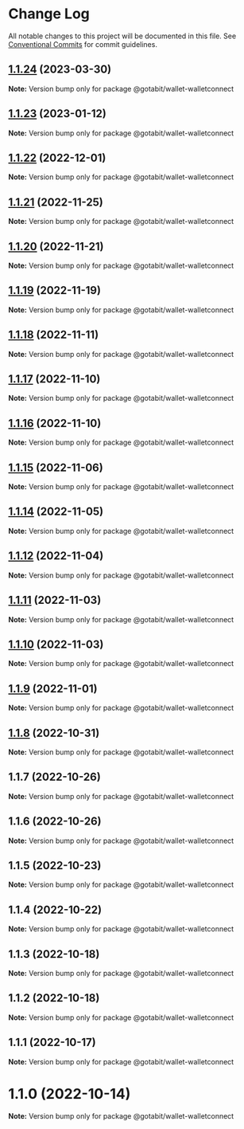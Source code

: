 # Change Log

All notable changes to this project will be documented in this file.
See [Conventional Commits](https://conventionalcommits.org) for commit guidelines.

## [1.1.24](https://github.com/gotabit/sdk-ts/compare/@gotabit/wallet-walletconnect@1.1.23...@gotabit/wallet-walletconnect@1.1.24) (2023-03-30)

**Note:** Version bump only for package @gotabit/wallet-walletconnect

## [1.1.23](https://github.com/gotabit/sdk-ts/compare/@gotabit/wallet-walletconnect@1.1.22...@gotabit/wallet-walletconnect@1.1.23) (2023-01-12)

**Note:** Version bump only for package @gotabit/wallet-walletconnect

## [1.1.22](https://github.com/gotabit/sdk-ts/compare/@gotabit/wallet-walletconnect@1.1.21...@gotabit/wallet-walletconnect@1.1.22) (2022-12-01)

**Note:** Version bump only for package @gotabit/wallet-walletconnect

## [1.1.21](https://github.com/gotabit/sdk-ts/compare/@gotabit/wallet-walletconnect@1.1.20...@gotabit/wallet-walletconnect@1.1.21) (2022-11-25)

**Note:** Version bump only for package @gotabit/wallet-walletconnect

## [1.1.20](https://github.com/gotabit/sdk-ts/compare/@gotabit/wallet-walletconnect@1.1.19...@gotabit/wallet-walletconnect@1.1.20) (2022-11-21)

**Note:** Version bump only for package @gotabit/wallet-walletconnect

## [1.1.19](https://github.com/gotabit/sdk-ts/compare/@gotabit/wallet-walletconnect@1.1.18...@gotabit/wallet-walletconnect@1.1.19) (2022-11-19)

**Note:** Version bump only for package @gotabit/wallet-walletconnect

## [1.1.18](https://github.com/gotabit/sdk-ts/compare/@gotabit/wallet-walletconnect@1.1.17...@gotabit/wallet-walletconnect@1.1.18) (2022-11-11)

**Note:** Version bump only for package @gotabit/wallet-walletconnect

## [1.1.17](https://github.com/gotabit/sdk-ts/compare/@gotabit/wallet-walletconnect@1.1.16...@gotabit/wallet-walletconnect@1.1.17) (2022-11-10)

**Note:** Version bump only for package @gotabit/wallet-walletconnect

## [1.1.16](https://github.com/gotabit/sdk-ts/compare/@gotabit/wallet-walletconnect@1.1.15...@gotabit/wallet-walletconnect@1.1.16) (2022-11-10)

**Note:** Version bump only for package @gotabit/wallet-walletconnect

## [1.1.15](https://github.com/gotabit/sdk-ts/compare/@gotabit/wallet-walletconnect@1.1.14...@gotabit/wallet-walletconnect@1.1.15) (2022-11-06)

**Note:** Version bump only for package @gotabit/wallet-walletconnect

## [1.1.14](https://github.com/gotabit/sdk-ts/compare/@gotabit/wallet-walletconnect@1.1.12...@gotabit/wallet-walletconnect@1.1.14) (2022-11-05)

**Note:** Version bump only for package @gotabit/wallet-walletconnect

## [1.1.12](https://github.com/gotabit/sdk-ts/compare/@gotabit/wallet-walletconnect@1.1.11...@gotabit/wallet-walletconnect@1.1.12) (2022-11-04)

**Note:** Version bump only for package @gotabit/wallet-walletconnect

## [1.1.11](https://github.com/gotabit/sdk-ts/compare/@gotabit/wallet-walletconnect@1.1.10...@gotabit/wallet-walletconnect@1.1.11) (2022-11-03)

**Note:** Version bump only for package @gotabit/wallet-walletconnect

## [1.1.10](https://github.com/gotabit/sdk-ts/compare/@gotabit/wallet-walletconnect@1.1.9...@gotabit/wallet-walletconnect@1.1.10) (2022-11-03)

**Note:** Version bump only for package @gotabit/wallet-walletconnect

## [1.1.9](https://github.com/gotabit/sdk-ts/compare/@gotabit/wallet-walletconnect@1.1.7...@gotabit/wallet-walletconnect@1.1.9) (2022-11-01)

**Note:** Version bump only for package @gotabit/wallet-walletconnect

## [1.1.8](https://github.com/gotabit/sdk-ts/compare/@gotabit/wallet-walletconnect@1.1.7...@gotabit/wallet-walletconnect@1.1.8) (2022-10-31)

**Note:** Version bump only for package @gotabit/wallet-walletconnect

## 1.1.7 (2022-10-26)

**Note:** Version bump only for package @gotabit/wallet-walletconnect

## 1.1.6 (2022-10-26)

**Note:** Version bump only for package @gotabit/wallet-walletconnect

## 1.1.5 (2022-10-23)

**Note:** Version bump only for package @gotabit/wallet-walletconnect

## 1.1.4 (2022-10-22)

**Note:** Version bump only for package @gotabit/wallet-walletconnect

## 1.1.3 (2022-10-18)

**Note:** Version bump only for package @gotabit/wallet-walletconnect

## 1.1.2 (2022-10-18)

**Note:** Version bump only for package @gotabit/wallet-walletconnect

## 1.1.1 (2022-10-17)

**Note:** Version bump only for package @gotabit/wallet-walletconnect

# 1.1.0 (2022-10-14)

**Note:** Version bump only for package @gotabit/wallet-walletconnect
